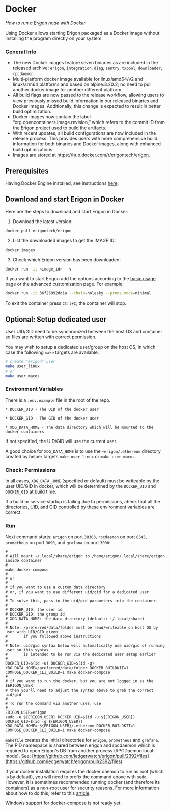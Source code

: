# Docker
*How to run a Erigon node with Docker*

Using Docker allows starting Erigon packaged as a Docker image without installing the program directly on your system.

### General Info

* The new Docker images feature seven binaries as are included in the released archive: `erigon`, `integration`, `diag`, `sentry`, `txpool`, `downloader`, `rpcdaemon`.
* Multi-platform docker image available for linux/amd64/v2 and linux/arm64 platforms and based on alpine:3.20.2; no need to pull another docker image for another different platform.
* All build flags are now passed to the release workflow, allowing users to view previously missed build information in our released binaries and Docker images. Additionally, this change is expected to result in better build optimization.
* Docker images now contain the label “org.opencontainers.image.revision,” which refers to the commit ID from the Erigon project used to build the artifacts.
* With recent updates, all build configurations are now included in the release process. This provides users with more comprehensive build information for both binaries and Docker images, along with enhanced build optimizations.
* Images are stored at <https://hub.docker.com/r/erigontech/erigon>.


## Prerequisites

Having Docker Engine installed, see instructions [here](https://docs.docker.com/engine/install/).

## Download and start Erigon in Docker

Here are the steps to download and start Erigon in Docker:

1. Download the latest version:

```bash
docker pull erigontech/erigon
```

2. List the downloaded images to get the IMAGE ID:

```bash
docker images
```

3. Check which Erigon version has been downloaded:

```bash
docker run -it <image_id> --v
```

If you want to start Erigon add the options according to the [basic usage](../basic-usage.md) page or the advanced customization page. For example:

```bash
docker run -it 36f25992dd1a --chain=holesky --prune.mode=minimal
```

To exit the container press `Ctrl+C`; the container will stop.

## Optional: Setup dedicated user

User UID/GID need to be synchronized between the host OS and container so files are written with correct permission.

You may wish to setup a dedicated user/group on the host OS, in which case the following `make` targets are available.

```bash
# create "erigon" user
make user_linux
# or
make user_macos
```

### Environment Variables

There is a `.env.example` file in the root of the repo.
```
* DOCKER_UID - The UID of the docker user

* DOCKER_GID - The GID of the docker user

* XDG_DATA_HOME - The data directory which will be mounted to the docker containers
```

If not specified, the UID/GID will use the current user.

A good choice for `XDG_DATA_HOME` is to use the `~erigon/.ethereum` directory created by helper targets `make user_linux` or `make user_macos`.

### Check: Permissions

In all cases, `XDG_DATA_HOME` (specified or default) must be writeable by the user UID/GID in docker, which will be determined by the `DOCKER_UID` and `DOCKER_GID` at build time.

If a build or service startup is failing due to permissions, check that all the directories, UID, and GID controlled by these environment variables are correct.

### Run

Next command starts: `erigon` on port `30303`, `rpcdaemon` on port `8545`, `prometheus` on port `9090`, and `grafana` on port `3000`:

```
#
# Will mount ~/.local/share/erigon to /home/erigon/.local/share/erigon inside container
#
make docker-compose
#
# or
#
# if you want to use a custom data directory
# or, if you want to use different uid/gid for a dedicated user
#
# To solve this, pass in the uid/gid parameters into the container.
#
# DOCKER_UID: the user id
# DOCKER_GID: the group id
# XDG_DATA_HOME: the data directory (default: ~/.local/share)
#
# Note: /preferred/data/folder must be read/writeable on host OS by user with UID/GID given
#       if you followed above instructions
#
# Note: uid/gid syntax below will automatically use uid/gid of running user so this syntax
#       is intended to be run via the dedicated user setup earlier
#
DOCKER_UID=$(id -u) DOCKER_GID=$(id -g) XDG_DATA_HOME=/preferred/data/folder DOCKER_BUILDKIT=1 COMPOSE_DOCKER_CLI_BUILD=1 make docker-compose
#
# if you want to run the docker, but you are not logged in as the $ERIGON_USER
# then you'll need to adjust the syntax above to grab the correct uid/gid
#
# To run the command via another user, use
#
ERIGON_USER=erigon
sudo -u ${ERIGON_USER} DOCKER_UID=$(id -u ${ERIGON_USER}) DOCKER_GID=$(id -g ${ERIGON_USER}) XDG_DATA_HOME=~${ERIGON_USER}/.ethereum DOCKER_BUILDKIT=1 COMPOSE_DOCKER_CLI_BUILD=1 make docker-compose
```

`makefile` creates the initial directories for `erigon`, `prometheus` and `grafana`. The PID namespace is shared between erigon and rpcdaemon which is required to open Erigon's DB from another process (RPCDaemon local-mode). See: [https://github.com/ledgerwatch/erigon/pull/2392/files](https://github.com/ledgerwatch/erigon/pull/2392/files)

If your docker installation requires the docker daemon to run as root (which is by default), you will need to prefix the command above with `sudo`. However, it is sometimes recommended running docker (and therefore its containers) as a non-root user for security reasons. For more information about how to do this, refer to this [article](https://docs.docker.com/engine/install/linux-postinstall/#manage-docker-as-a-non-root-user).

<div class="warning">
Windows support for docker-compose is not ready yet.
</div>